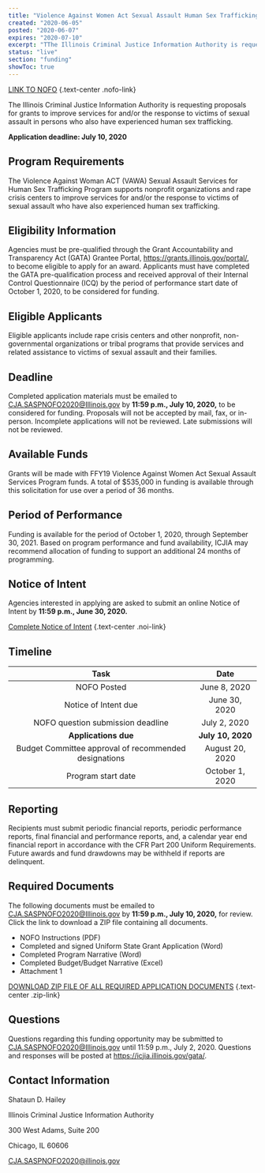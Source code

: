 ```yaml
---
title: "Violence Against Women Act Sexual Assault Human Sex Trafficking Services"
created: "2020-06-05"
posted: "2020-06-07"
expires: "2020-07-10"
excerpt: "TThe Illinois Criminal Justice Information Authority is requesting proposals for grants to improve services for and/or the response to victims of sexual assault in persons who also have experienced human sex trafficking."
status: "live"
section: "funding"
showToc: true
---
```


[LINK TO NOFO](SASPHSTNOFO.PDF) {.text-center .nofo-link}

The Illinois Criminal Justice Information Authority is requesting proposals for grants to improve services for and/or the response to victims of sexual assault in persons who also have experienced human sex trafficking.

**Application deadline: July 10, 2020**

## Program Requirements

The Violence Against Woman ACT (VAWA) Sexual Assault Services for Human Sex Trafficking Program supports nonprofit organizations and rape crisis centers to improve services for and/or the response to victims of sexual assault who have also experienced human sex trafficking.

## Eligibility Information

Agencies must be pre-qualified through the Grant Accountability and Transparency Act (GATA) Grantee Portal, https://grants.illinois.gov/portal/, to become eligible to apply for an award.  Applicants must have completed the GATA pre-qualification process and received approval of their Internal Control Questionnaire (ICQ) by the period of performance start date of October 1, 2020, to be considered for funding. 

## Eligible Applicants

Eligible applicants include rape crisis centers and other nonprofit, non-governmental organizations or tribal programs that provide services and related assistance to victims of sexual assault and their families.

## Deadline

Completed application materials must be emailed to CJA.SASPNOFO2020@Illinois.gov by **11:59 p.m., July 10, 2020,** to be considered for funding. Proposals will not be accepted by mail, fax, or in-person. Incomplete applications will not be reviewed. Late submissions will not be reviewed.

## Available Funds

Grants will be made with FFY19 Violence Against Women Act Sexual Assault Services Program funds. A total of $535,000 in funding is available through this solicitation for use over a period of 36 months.

## Period of Performance

Funding is available for the period of October 1, 2020, through September 30, 2021. Based on program performance and fund availability, ICJIA may recommend allocation of funding to support an additional 24 months of programming.    

## Notice of Intent

Agencies interested in applying are asked to submit an online Notice of Intent by **11:59 p.m., June 30, 2020.** 

[Complete Notice of Intent](https://icjia.az1.qualtrics.com/jfe/form/SV_eQzzLhlbeTYwIOV) {.text-center .noi-link}

## Timeline

|                           **Task**                        |      **Date**      |
| :-------------------------------------------------------: | :----------------: |
|                         NOFO Posted                       |   June 8, 2020 		 |
|                     Notice of Intent due                  |   June 30, 2020    |
|              NOFO question submission deadline            |   July 2, 2020     |
|                     **Applications due**                  | **July 10, 2020**  |
|      Budget Committee approval of recommended designations|   August 20, 2020  |
|                     Program start date                    |    October 1, 2020 |

## Reporting

Recipients must submit periodic financial reports, periodic performance reports, final financial and performance reports, and, a calendar year end financial report in accordance with the CFR Part 200 Uniform Requirements. Future awards and fund drawdowns may be withheld if reports are delinquent.

## Required Documents

The following documents must be emailed to CJA.SASPNOFO2020@Illinois.gov by **11:59 p.m., July 10, 2020,** for review. Click the link to download a ZIP file containing all documents.

- NOFO Instructions (PDF)
- Completed and signed Uniform State Grant Application (Word) 
- Completed Program Narrative (Word)
- Completed Budget/Budget Narrative (Excel)
- Attachment 1

[DOWNLOAD ZIP FILE OF ALL REQUIRED APPLICATION DOCUMENTS](SASPHST.zip) {.text-center .zip-link}

## Questions

Questions regarding this funding opportunity may be submitted to CJA.SASPNOFO2020@Illinois.gov until 11:59 p.m., July 2, 2020.  Questions and responses will be posted at https://icjia.illinois.gov/gata/.

## Contact Information

Shataun D. Hailey	

Illinois Criminal Justice Information Authority

300 West Adams, Suite 200

Chicago, IL 60606

CJA.SASPNOFO2020@illinois.gov



